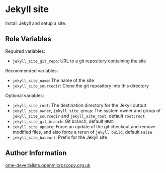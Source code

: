 Jekyll site
===========

Install Jekyll and setup a site.


Role Variables
--------------

Required variables:
- `jekyll_site_git_repo`: URL to a git repository containing the site

Recommended variables:
- `jekyll_site_name`: The name of the site
- `jekyll_site_sourcedir`: Clone the git repository into this directory

Optional variables:
- `jekyll_site_root`: The destination directory for the Jekyll output
- `jekyll_site_owner`, `jekyll_site_group`: The system owner and group of `jekyll_site_sourcedir` and `jekyll_site_root`, default `root:root`
- `jekyll_site_git_branch`: Git branch, default `HEAD`
- `jekyll_site_update`: Force an update of the git checkout and remove modified files, and also force a rerun of `jekyll build`, default `False`
- `jekyll_site_baseurl`: Prefix for the Jekyll site


Author Information
------------------

ome-devel@lists.openmicroscopy.org.uk

